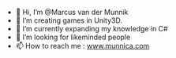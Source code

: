 - 👋 Hi, I’m @Marcus van der Munnik
- 👀 I’m creating games in Unity3D.
- 🌱 I’m currently expanding my knowledge in C#
- 💞️ I’m looking for likeminded people
- 📫 How to reach me : www.munnica.com

<!---
MarcusMunnica/MarcusMunnica is a ✨ special ✨ repository because its `README.md` (this file) appears on your GitHub profile.
You can click the Preview link to take a look at your changes.
--->
